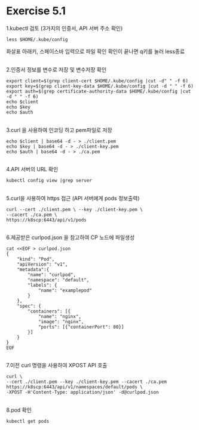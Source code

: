# Exercise 5.1


1.kubectl 검토 (3가지의 인증서, API 서버 주소 확인)
```
less $HOME/.kube/config
```

화살표 아래키, 스페이스바 입력으로 파일 확인
확인이 끝나면 q키를 눌러 less종료

##

2.인증서 정보를 변수로 저장 및 변수저장 확인
```
export client=$(grep client-cert $HOME/.kube/config |cut -d" " -f 6)
export key=$(grep client-key-data $HOME/.kube/config |cut -d " " -f 6)
export auth=$(grep certificate-authority-data $HOME/.kube/config |cut -d " " -f 6)
echo $client
echo $key
echo $auth
```

##

3.curl 을 사용하여 인코딩 하고 pem파일로 저장
```
echo $client | base64 -d - > ./client.pem
echo $key | base64 -d - > ./client-key.pem
echo $auth | base64 -d - > ./ca.pem
```

##

4.API 서버의 URL 확인
```
kubectl config view |grep server
```

##


5.curl을 사용하여 https 접근 (API 서버에게 pods 정보출력)

```
curl --cert ./client.pem \ --key ./client-key.pem \
--cacert ./ca.pem \
https://k8scp:6443/api/v1/pods
```

##

6.제공받은 curlpod.json 을 참고하여 CP 노드에 파일생성
```
cat <<EOF > curlpod.json
{
    "kind": "Pod",
    "apiVersion": "v1",
    "metadata":{
        "name": "curlpod",
        "namespace": "default",
        "labels": {
            "name": "examplepod"
        }
    },
    "spec": {
        "containers": [{
            "name": "nginx",
            "image": "nginx",
            "ports": [{"containerPort": 80}]
        }]
    }
}
EOF
```

##

7.이전 curl 명령을 사용하여 XPOST API 호출
```
curl \
--cert ./client.pem --key ./client-key.pem --cacert ./ca.pem
https://k8scp:6443/api/v1/namespaces/default/pods \
-XPOST -H'Content-Type: application/json' -d@curlpod.json
```

##

8.pod 확인
```
kubectl get pods
```
